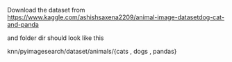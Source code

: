 Download the dataset from https://www.kaggle.com/ashishsaxena2209/animal-image-datasetdog-cat-and-panda

and folder dir should look like this

knn/pyimagesearch/dataset/animals/{cats , dogs , pandas}